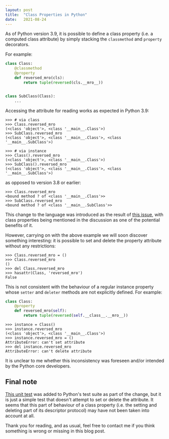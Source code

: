 ```yaml
---
layout: post
title:  "Class Properties in Python"
date:   2021-08-24
---
```


As of Python version 3.9, it is possible to define a class property (i.e. a
computed class attribute) by simply stacking the `classmethod` and `property`
decorators.

For example:

```python
class Class:
    @classmethod
    @property
    def reversed_mro(cls):
        return tuple(reversed(cls.__mro__))


class SubClass(Class):
    ...
```

Accessing the attribute for reading works as expected in Python 3.9:

```pycon
>>> # via class
>>> Class.reversed_mro
(<class 'object'>, <class '__main__.Class'>)
>>> SubClass.reversed_mro
(<class 'object'>, <class '__main__.Class'>, <class '__main__.SubClass'>)

>>> # via instance
>>> Class().reversed_mro
(<class 'object'>, <class '__main__.Class'>)
>>> SubClass().reversed_mro
(<class 'object'>, <class '__main__.Class'>, <class '__main__.SubClass'>)
```

as opposed to version 3.8 or earlier:

```pycon
>>> Class.reversed_mro
<bound method ? of <class '__main__.Class'>>
>>> SubClass.reversed_mro
<bound method ? of <class '__main__.SubClass'>>
```

This change to the language was introduced as the result of [this issue][bpo],
with class properties being mentioned in the discussion as one of the potential
benefits of it.

However, carrying on with the above example we will soon discover something
interesting: it is possible to set and delete the property attribute without any
restrictions:

```
>>> Class.reversed_mro = ()
>>> Class.reversed_mro
()
>>> del Class.reversed_mro
>>> hasattr(Class, 'reversed_mro')
False
```

This is not consistent with the behaviour of a regular instance property whose
`setter` and `deleter` methods are not explicitly defined. For example:

```python
class Class:
    @property
    def reversed_mro(self):
        return tuple(reversed(self.__class__.__mro__))
```

```pycon
>>> instance = Class()
>>> instance.reversed_mro
(<class 'object'>, <class '__main__.Class'>)
>>> instance.reversed_mro = ()
AttributeError: can't set attribute
>>> del instance.reversed_mro
AttributeError: can't delete attribute
```

It is unclear to me whether this inconsistency was foreseen and/or intended by
the Python core developers.

## Final note

[This unit test][gh] was added to Python's test suite as part of the change,
but it is just a simple test that doesn't attempt to set or delete the
attribute. It seems that this part of behaviour of a class property
(i.e. the setting and deleting part of its descriptor protocol) may have not
been taken into account at all.

Thank you for reading, and as usual, feel free to contact me if you think
something is wrong or missing in this blog post.

[bpo]: https://bugs.python.org/issue19072
[gh]: https://github.com/python/cpython/commit/805f8f9afea116c5d4d000570e3d02ae84502f43#diff-510a022afde6dbb437080870cced7548f338fb8654a4df10c425e5105a83b2e3
